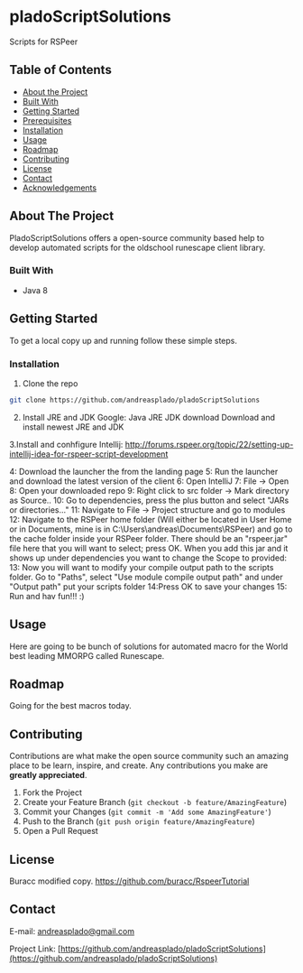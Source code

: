 # pladoScriptSolutions

Scripts for RSPeer

<!-- TABLE OF CONTENTS -->
## Table of Contents

* [About the Project](#about-the-project)
* [Built With](#built-with)
* [Getting Started](#getting-started)
* [Prerequisites](#prerequisites)
* [Installation](#installation)
* [Usage](#usage)
* [Roadmap](#roadmap)
* [Contributing](#contributing)
* [License](#license)
* [Contact](#contact)
* [Acknowledgements](#acknowledgements)



<!-- ABOUT THE PROJECT -->
## About The Project

PladoScriptSolutions offers a open-source community based help to develop automated scripts for the oldschool runescape client library.

### Built With

* []() Java 8

## Getting Started

To get a local copy up and running follow these simple steps.

### Installation

1. Clone the repo
```sh
git clone https://github.com/andreasplado/pladoScriptSolutions
```

2. Install JRE and JDK
Google: Java JRE JDK download
Download and install newest JRE and JDK


3.Install and conhfigure Intellij:
http://forums.rspeer.org/topic/22/setting-up-intellij-idea-for-rspeer-script-development


4: Download the launcher the from the landing page
5: Run the launcher and download the latest version of the client
6: Open IntelliJ
7: File -> Open
8: Open your downloaded repo
9: Right click to src folder -> Mark directory as Source..
10: Go to dependencies, press the plus button and select "JARs or directories..."
11: Navigate to File -> Project structure and go to modules
12: Navigate to the RSPeer home folder (Will either be located in User Home or in Documents, mine is in C:\Users\andreas\Documents\RSPeer) and go to the cache folder inside your RSPeer folder. There should be an "rspeer.jar" file here that you will want to select; press OK. When you add this jar and it shows up under dependencies you want to change the Scope to provided:
13: Now you will want to modify your compile output path to the scripts folder. Go to "Paths", select "Use module compile output path" and under "Output path" put your scripts folder
14:Press OK to save your changes
15: Run and hav fun!!! :)


<!-- USAGE EXAMPLES -->
## Usage
Here are going to be bunch of solutions for automated macro for the World best leading MMORPG called Runescape.


<!-- ROADMAP -->
## Roadmap
Going for the best macros today.


<!-- CONTRIBUTING -->
## Contributing

Contributions are what make the open source community such an amazing place to be learn, inspire, and create. Any contributions you make are **greatly appreciated**.

1. Fork the Project
2. Create your Feature Branch (`git checkout -b feature/AmazingFeature`)
3. Commit your Changes (`git commit -m 'Add some AmazingFeature'`)
4. Push to the Branch (`git push origin feature/AmazingFeature`)
5. Open a Pull Request



<!-- LICENSE -->
## License

Buracc modified copy.
https://github.com/buracc/RspeerTutorial


<!-- CONTACT -->
## Contact

E-mail: andreasplado@gmail.com

Project Link: [https://github.com/andreasplado/pladoScriptSolutions](https://github.com/andreasplado/pladoScriptSolutions)

